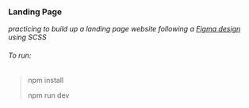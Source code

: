 ### Landing Page

_practicing to build up a landing page website following a [Figma design](https://www.figma.com/file/UBQ0rJux1zQC53qHwfI3e2/lfinance---Dark-html-finance-website-(Community)) using SCSS_

###### To run:

> npm install
> 
> npm run dev

